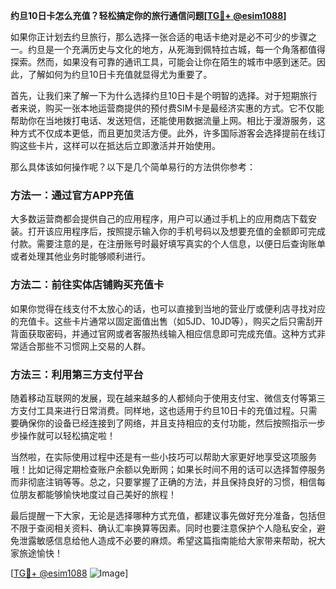 **约旦10日卡怎么充值？轻松搞定你的旅行通信问题[[TG💪+ @esim1088](https://t.me/s/esim1088)]**

如果你正计划去约旦旅行，那么选择一张合适的电话卡绝对是必不可少的步骤之一。约旦是一个充满历史与文化的地方，从死海到佩特拉古城，每一个角落都值得探索。然而，如果没有可靠的通讯工具，可能会让你在陌生的城市中感到迷茫。因此，了解如何为约旦10日卡充值就显得尤为重要了。

首先，让我们来了解一下为什么选择约旦10日卡是个明智的选择。对于短期旅行者来说，购买一张本地运营商提供的预付费SIM卡是最经济实惠的方式。它不仅能帮助你在当地拨打电话、发送短信，还能使用数据流量上网。相比于漫游服务，这种方式不仅成本更低，而且更加灵活方便。此外，许多国际游客会选择提前在线订购这些卡片，这样可以在抵达后立即激活并开始使用。

那么具体该如何操作呢？以下是几个简单易行的方法供你参考：

### 方法一：通过官方APP充值
大多数运营商都会提供自己的应用程序，用户可以通过手机上的应用商店下载安装。打开该应用程序后，按照提示输入你的手机号码以及想要充值的金额即可完成付款。需要注意的是，在注册账号时最好填写真实的个人信息，以便日后查询账单或者处理其他业务时能够顺利进行。

### 方法二：前往实体店铺购买充值卡
如果你觉得在线支付不太放心的话，也可以直接到当地的营业厅或便利店寻找对应的充值卡。这些卡片通常以固定面值出售（如5JD、10JD等），购买之后只需刮开背面获取密码，并通过官网或者客服热线输入相应信息即可完成充值。这种方式非常适合那些不习惯网上交易的人群。

### 方法三：利用第三方支付平台
随着移动互联网的发展，现在越来越多的人都倾向于使用支付宝、微信支付等第三方支付工具来进行日常消费。同样地，这也适用于约旦10日卡的充值过程。只需要确保你的设备已经连接到了网络，并且支持相应的支付功能，然后按照指示一步步操作就可以轻松搞定啦！

当然啦，在实际使用过程中还是有一些小技巧可以帮助大家更好地享受这项服务哦！比如记得定期检查账户余额以免断网；如果长时间不用的话可以选择暂停服务而非彻底注销等等。总之，只要掌握了正确的方法，并且保持良好的习惯，相信每位朋友都能够愉快地度过自己美好的旅程！

最后提醒一下大家，无论是选择哪种方式充值，都建议事先做好充分准备，包括但不限于查阅相关资料、确认汇率换算等因素。同时也要注意保护个人隐私安全，避免泄露敏感信息给他人造成不必要的麻烦。希望这篇指南能给大家带来帮助，祝大家旅途愉快！

[[TG💪+ @esim1088](https://t.me/s/esim1088) ![Image](https://i.postimg.cc/4NQfJmqS/Snipaste-2025-05-13-00-14-12.png)]